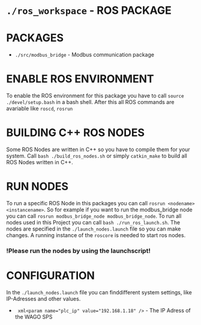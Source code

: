 # `./ros_workspace` - ROS PACKAGE


# PACKAGES

* `./src/modbus_bridge` - Modbus communication package 


# ENABLE ROS ENVIRONMENT
To enable the ROS environment for this package you have to call `source ./devel/setup.bash` in a bash shell.
After this all ROS commands are avariable like `roscd`, `rosrun`

# BUILDING C++ ROS NODES
Some ROS Nodes are written in C++ so you have to compile them for your system.
Call `bash ./build_ros_nodes.sh` or simply `catkin_make` to build all ROS Nodes written in C++.


# RUN NODES
To run a specific ROS Node in this packages you can call `rosrun <nodename> <instancename>`. So for example if you want to run the modbus_bridge node you can call `rosrun modbus_bridge_node modbus_bridge_node`. To run all nodes used in this Project you can call `bash ./run_ros_launch.sh`. The nodes are specified in the `./launch_nodes.launch` file so you can make changes.
A running instance of the `roscore` is needed to start ros nodes.
### !Please run the nodes by using the launchscript!

# CONFIGURATION

In the `./launch_nodes.launch` file you can finddifferent system settings, like IP-Adresses and other values.

* ``` xml<param name="plc_ip" value="192.168.1.18" />``` - The IP Adress of the WAGO SPS
